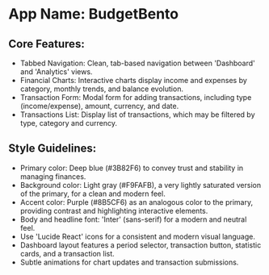 # **App Name**: BudgetBento

## Core Features:

- Tabbed Navigation: Clean, tab-based navigation between 'Dashboard' and 'Analytics' views.
- Financial Charts: Interactive charts display income and expenses by category, monthly trends, and balance evolution.
- Transaction Form: Modal form for adding transactions, including type (income/expense), amount, currency, and date.
- Transactions List: Display list of transactions, which may be filtered by type, category and currency.

## Style Guidelines:

- Primary color: Deep blue (#3B82F6) to convey trust and stability in managing finances.
- Background color: Light gray (#F9FAFB), a very lightly saturated version of the primary, for a clean and modern feel.
- Accent color: Purple (#8B5CF6) as an analogous color to the primary, providing contrast and highlighting interactive elements.
- Body and headline font: 'Inter' (sans-serif) for a modern and neutral feel.
- Use 'Lucide React' icons for a consistent and modern visual language.
- Dashboard layout features a period selector, transaction button, statistic cards, and a transaction list.
- Subtle animations for chart updates and transaction submissions.